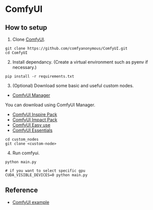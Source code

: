 # ComfyUI

## How to setup
1. Clone [ComfyUI](https://github.com/comfyanonymous/ComfyUI?tab=readme-ov-file).
```
git clone https://github.com/comfyanonymous/ComfyUI.git
cd ComfyUI
```

2. Install dependancy. (Create a virtual environment such as pyenv if necessary.)
```
pip install -r requirements.txt
```

3. (Optional) Download some basic and useful custom nodes.
- [ComfyUI Manager](https://github.com/ltdrdata/ComfyUI-Manager)

You can download using ComfyUI Manager.
- [ComfyUI Inspire Pack](https://github.com/ltdrdata/ComfyUI-Inspire-Pack)
- [ComfyUI Impact Pack](https://github.com/ltdrdata/ComfyUI-Impact-Pack)
- [ComfyUI Easy use](https://github.com/yolain/ComfyUI-Easy-Use)
- [ComfyUI Essentials](https://github.com/cubiq/ComfyUI_essentials)


```
cd custom_nodes
git clone <custom-node>
```

4. Run comfyui.
```
python main.py

# if you want to select specific gpu
CUDA_VISIBLE_DEVICES=0 python main.py
```

## Reference
- [ComfyUI example](https://comfyanonymous.github.io/ComfyUI_examples/)
